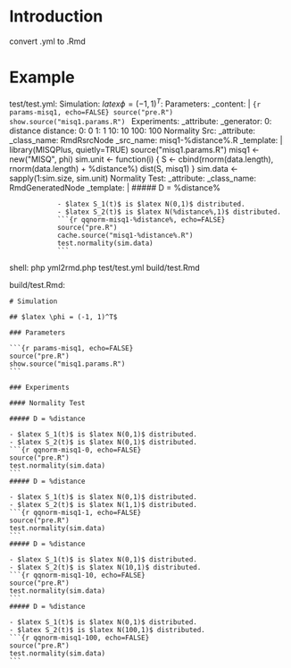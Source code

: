# Introduction

convert .yml to .Rmd

# Example

test/test.yml: 
	Simulation:
	  $latex \phi = (-1, 1)^T$:
	    Parameters:
	      _content: |
	        ```{r params-misq1, echo=FALSE}
	        source("pre.R")
	        show.source("misq1.params.R")
	        ```
	    Experiments:
	      _attribute:
	        _generator:
	          0: distance
	        distance:
	          0: 0
	          1: 1
	          10: 10
	          100: 100
	      Normality Src:
	        _attribute:
	          _class_name: RmdRsrcNode
	          _src_name: misq1-%distance%.R
	          _template: |
	            library(MISQPlus, quietly=TRUE)
	            source("misq1.params.R")
	            misq1 <- new("MISQ", phi)
	            sim.unit <- function(i) {
	              S <- cbind(rnorm(data.length), rnorm(data.length) + %distance%)
	              dist(S, misq1)
	            }
	            sim.data <- sapply(1:sim.size, sim.unit)
	      Normality Test:
	        _attribute:
	          _class_name: RmdGeneratedNode
	          _template: |
	            ##### D = %distance%
	            
	            - $latex S_1(t)$ is $latex N(0,1)$ distributed.
	            - $latex S_2(t)$ is $latex N(%distance%,1)$ distributed.
	            ```{r qqnorm-misq1-%distance%, echo=FALSE}
	            source("pre.R")
	            cache.source("misq1-%distance%.R")
	            test.normality(sim.data)
	            ```

shell:
	php yml2rmd.php test/test.yml build/test.Rmd

build/test.Rmd:

	# Simulation
	
	## $latex \phi = (-1, 1)^T$
	
	### Parameters
	
	```{r params-misq1, echo=FALSE}
	source("pre.R")
	show.source("misq1.params.R")
	```
	
	### Experiments
	
	#### Normality Test
	
	##### D = %distance
	
	- $latex S_1(t)$ is $latex N(0,1)$ distributed.
	- $latex S_2(t)$ is $latex N(0,1)$ distributed.
	```{r qqnorm-misq1-0, echo=FALSE}
	source("pre.R")
	test.normality(sim.data)
	```
	##### D = %distance
	
	- $latex S_1(t)$ is $latex N(0,1)$ distributed.
	- $latex S_2(t)$ is $latex N(1,1)$ distributed.
	```{r qqnorm-misq1-1, echo=FALSE}
	source("pre.R")
	test.normality(sim.data)
	```
	##### D = %distance
	
	- $latex S_1(t)$ is $latex N(0,1)$ distributed.
	- $latex S_2(t)$ is $latex N(10,1)$ distributed.
	```{r qqnorm-misq1-10, echo=FALSE}
	source("pre.R")
	test.normality(sim.data)
	```
	##### D = %distance
	
	- $latex S_1(t)$ is $latex N(0,1)$ distributed.
	- $latex S_2(t)$ is $latex N(100,1)$ distributed.
	```{r qqnorm-misq1-100, echo=FALSE}
	source("pre.R")
	test.normality(sim.data)
	```
